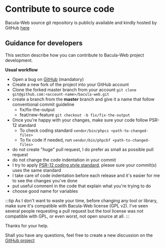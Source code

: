 # Contribute to source code

Bacula-Web source git repository is publicly available and kindly hosted by GitHub [here](https://github.com/bacula-web/bacula-web)

## Guidance for developers

This section describe how you can contribute to Bacula-Web project development.

**Usual workflow**

* Open a bug on [GitHub](https://github.com/bacula-web/bacula-web/issues) (mandatory)
* Create a new fork of the project into your GitHub account
* Clone the forked master branch from your account
  `git clone git@github.com:<account-name>/bacula-web.git`
* create a branch from the **master** branch and give it a name that follow conventional commit guideline
    * fix/fix-the-output
    * feat/new-feature
      `git checkout -b fix/fix-the-output`
* Once you're happy with your changes, make sure your code follow PSR-12 standard
    * To check coding standard `vendor/bin/phpcs <path-to-changed-files>`
    * To fix code if needed, run `vendor/bin/phpcbf <path-to-changed-files>`
* do not create "huge" pull request, I do prefer as small as possible pull request
* do not change the code indentation in your commit
* I try to apply [PSR-12 coding style standard](https://www.php-fig.org/psr/psr-12/), please sure your commit(s) uses the same standard
* I take care of code indentation before each release and it's easier for me to see the changes you've done
* put useful comment in the code that explain what you're trying to do
* choose good name for variables

:::tip
As I don't want to waste your time, before changing any tool or library, make sure it's compatible with Bacula-Web license (GPL v2).
I've seen several people requesting a pull request but the tool license was not compatible with GPL, or even worst, not open source at all.
:::

Thanks for your help.

Shall you have any questions, feel free to create a new discussion on the [GitHub project](https://github.com/bacula-web/bacula-web/discussions)
